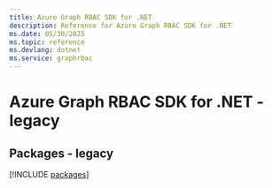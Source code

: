 ```yaml
---
title: Azure Graph RBAC SDK for .NET
description: Reference for Azure Graph RBAC SDK for .NET
ms.date: 05/30/2025
ms.topic: reference
ms.devlang: dotnet
ms.service: graphrbac
---
```

# Azure Graph RBAC SDK for .NET - legacy
## Packages - legacy
[!INCLUDE [packages](graph-rbac-index.md)]
